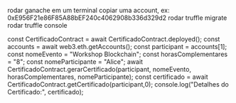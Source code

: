 rodar ganache em um terminal
copiar uma account, ex: 0xE956F21e86F85A88bEF240c4062908b336d329d2
rodar truffle migrate
rodar truffle console

const CertificadoContract = await CertificadoContract.deployed();
const accounts = await web3.eth.getAccounts();
const participant = accounts[1];
const nomeEvento = "Workshop Blockchain";
const horasComplementares = "8";
const nomeParticipante = "Alice";
await CertificadoContract.gerarCertificado(participant, nomeEvento, horasComplementares, nomeParticipante);
const certificado = await CertificadoContract.getCertificado(participant,0);
console.log("Detalhes do Certificado:", certificado);
